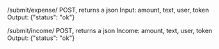 /submit/expense/
POST, returns a json
Input: amount, text, user, token
Output: {"status": "ok"}


/submit/income/
POST, returns a json
Income: amount, text, user, token
Output: {"status": "ok"}
